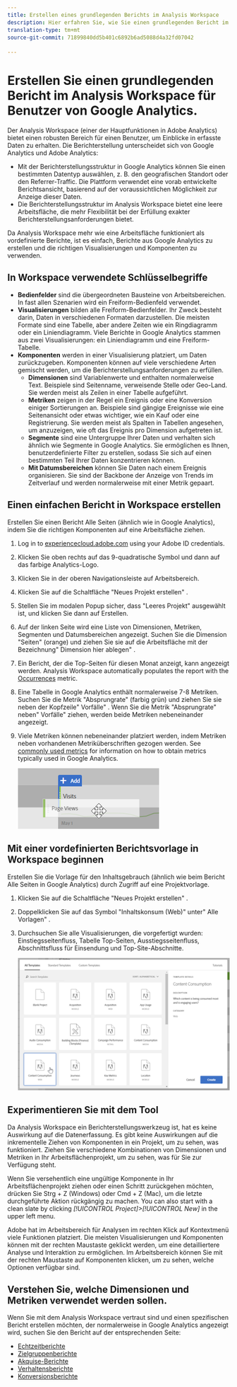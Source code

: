```yaml
---
title: Erstellen eines grundlegenden Berichts im Analysis Workspace
description: Hier erfahren Sie, wie Sie einen grundlegenden Bericht im Analysis Workspace in einem Format erstellen, das mit Drittanbietertools wie Google Analytics vertraut ist.
translation-type: tm+mt
source-git-commit: 71899840dd5b401c6892b6ad5088d4a32fd07042

---
```



# Erstellen Sie einen grundlegenden Bericht im Analysis Workspace für Benutzer von Google Analytics.

Der Analysis Workspace (einer der Hauptfunktionen in Adobe Analytics) bietet einen robusten Bereich für einen Benutzer, um Einblicke in erfasste Daten zu erhalten. Die Berichterstellung unterscheidet sich von Google Analytics und Adobe Analytics:

* Mit der Berichterstellungsstruktur in Google Analytics können Sie einen bestimmten Datentyp auswählen, z. B. den geografischen Standort oder den Referrer-Traffic. Die Plattform verwendet eine vorab entwickelte Berichtsansicht, basierend auf der voraussichtlichen Möglichkeit zur Anzeige dieser Daten.
* Die Berichterstellungsstruktur im Analysis Workspace bietet eine leere Arbeitsfläche, die mehr Flexibilität bei der Erfüllung exakter Berichterstellungsanforderungen bietet.

Da Analysis Workspace mehr wie eine Arbeitsfläche funktioniert als vordefinierte Berichte, ist es einfach, Berichte aus Google Analytics zu erstellen und die richtigen Visualisierungen und Komponenten zu verwenden.

## In Workspace verwendete Schlüsselbegriffe

* **Bedienfelder** sind die übergeordneten Bausteine von Arbeitsbereichen. In fast allen Szenarien wird ein Freiform-Bedienfeld verwendet.
* **Visualisierungen** bilden alle Freiform-Bedienfelder. Ihr Zweck besteht darin, Daten in verschiedenen Formaten darzustellen. Die meisten Formate sind eine Tabelle, aber andere Zeiten wie ein Ringdiagramm oder ein Liniendiagramm. Viele Berichte in Google Analytics stammen aus zwei Visualisierungen: ein Liniendiagramm und eine Freiform-Tabelle.
* **Komponenten** werden in einer Visualisierung platziert, um Daten zurückzugeben. Komponenten können auf viele verschiedene Arten gemischt werden, um die Berichterstellungsanforderungen zu erfüllen.
   * **Dimensionen** sind Variablenwerte und enthalten normalerweise Text. Beispiele sind Seitenname, verweisende Stelle oder Geo-Land. Sie werden meist als Zeilen in einer Tabelle aufgeführt.
   * **Metriken** zeigen in der Regel ein Ereignis oder eine Konversion einiger Sortierungen an. Beispiele sind gängige Ereignisse wie eine Seitenansicht oder etwas wichtiger, wie ein Kauf oder eine Registrierung. Sie werden meist als Spalten in Tabellen angesehen, um anzuzeigen, wie oft das Ereignis pro Dimension aufgetreten ist.
   * **Segmente** sind eine Untergruppe Ihrer Daten und verhalten sich ähnlich wie Segmente in Google Analytics. Sie ermöglichen es Ihnen, benutzerdefinierte Filter zu erstellen, sodass Sie sich auf einen bestimmten Teil Ihrer Daten konzentrieren können.
   * **Mit Datumsbereichen** können Sie Daten nach einem Ereignis organisieren. Sie sind der Backbone der Anzeige von Trends im Zeitverlauf und werden normalerweise mit einer Metrik gepaart.

## Einen einfachen Bericht in Workspace erstellen

Erstellen Sie einen Bericht Alle Seiten (ähnlich wie in Google Analytics), indem Sie die richtigen Komponenten auf eine Arbeitsfläche ziehen.

1. Log in to [experiencecloud.adobe.com](https://experiencecloud.adobe.com) using your Adobe ID credentials.
2. Klicken Sie oben rechts auf das 9-quadratische Symbol und dann auf das farbige Analytics-Logo.
3. Klicken Sie in der oberen Navigationsleiste auf Arbeitsbereich.
4. Klicken Sie auf die Schaltfläche "Neues Projekt erstellen" .
5. Stellen Sie im modalen Popup sicher, dass "Leeres Projekt" ausgewählt ist, und klicken Sie dann auf Erstellen.
6. Auf der linken Seite wird eine Liste von Dimensionen, Metriken, Segmenten und Datumsbereichen angezeigt. Suchen Sie die Dimension "Seiten" (orange) und ziehen Sie sie auf die Arbeitsfläche mit der Bezeichnung" Dimension hier ablegen" .
7. Ein Bericht, der die Top-Seiten für diesen Monat anzeigt, kann angezeigt werden. Analysis Workspace automatically populates the report with the [Occurrences](../../../components/c-variables/c-metrics/metrics-occurrences.md) metric.
8. Eine Tabelle in Google Analytics enthält normalerweise 7-8 Metriken. Suchen Sie die Metrik "Absprungrate" (farbig grün) und ziehen Sie sie neben der Kopfzeile" Vorfälle" . Wenn Sie die Metrik "Absprungrate" neben" Vorfälle" ziehen, werden beide Metriken nebeneinander angezeigt.
9. Viele Metriken können nebeneinander platziert werden, indem Metriken neben vorhandenen Metriküberschriften gezogen werden. See [commonly used metrics](common-metrics.md) for information on how to obtain metrics typically used in Google Analytics.

   ![Neue Metrik](../assets/new_metric.png)

## Mit einer vordefinierten Berichtsvorlage in Workspace beginnen

Erstellen Sie die Vorlage für den Inhaltsgebrauch (ähnlich wie beim Bericht Alle Seiten in Google Analytics) durch Zugriff auf eine Projektvorlage.

1. Klicken Sie auf die Schaltfläche "Neues Projekt erstellen" .
2. Doppelklicken Sie auf das Symbol "Inhaltskonsum (Web)" unter" Alle Vorlagen" .
3. Durchsuchen Sie alle Visualisierungen, die vorgefertigt wurden: Einstiegsseitenfluss, Tabelle Top-Seiten, Ausstiegsseitenfluss, Abschnittsfluss für Einsendung und Top-Site-Abschnitte.

   ![Vorlagenauswahl](../assets/content_consumption_template.png)

## Experimentieren Sie mit dem Tool

Da Analysis Workspace ein Berichterstellungswerkzeug ist, hat es keine Auswirkung auf die Datenerfassung. Es gibt keine Auswirkungen auf die inkrementelle Ziehen von Komponenten in ein Projekt, um zu sehen, was funktioniert. Ziehen Sie verschiedene Kombinationen von Dimensionen und Metriken in Ihr Arbeitsflächenprojekt, um zu sehen, was für Sie zur Verfügung steht.

Wenn Sie versehentlich eine ungültige Komponente in Ihr Arbeitsflächenprojekt ziehen oder einen Schritt zurückgehen möchten, drücken Sie Strg + Z (Windows) oder Cmd + Z (Mac), um die letzte durchgeführte Aktion rückgängig zu machen. You can also start with a clean slate by clicking *[!UICONTROL Project]&gt;[!UICONTROL New]* in the upper left menu.

Adobe hat im Arbeitsbereich für Analysen im rechten Klick auf Kontextmenü viele Funktionen platziert. Die meisten Visualisierungen und Komponenten können mit der rechten Maustaste geklickt werden, um eine detailliertere Analyse und Interaktion zu ermöglichen. Im Arbeitsbereich können Sie mit der rechten Maustaste auf Komponenten klicken, um zu sehen, welche Optionen verfügbar sind.

## Verstehen Sie, welche Dimensionen und Metriken verwendet werden sollen.

Wenn Sie mit dem Analysis Workspace vertraut sind und einen spezifischen Bericht erstellen möchten, der normalerweise in Google Analytics angezeigt wird, suchen Sie den Bericht auf der entsprechenden Seite:

* [Echtzeitberichte](realtime-reports.md)
* [Zielgruppenberichte](audience-reports.md)
* [Akquise-Berichte](acquisition-reports.md)
* [Verhaltensberichte](behavior-reports.md)
* [Konversionsberichte](conversions-reports.md)
